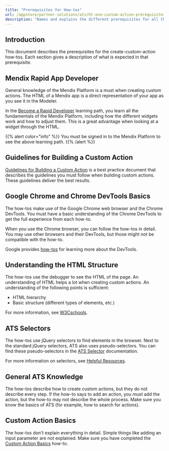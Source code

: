 ```yaml
---
title: "Prerequisites for How-tos"
url: /appstore/partner-solutions/ats/ht-one-custom-action-prerequisites/
description: "Names and explains the different prerequisites for all the how-tos in this category."
---
```


## Introduction

This document describes the prerequisites for the create-custom-action how-tos. Each section gives a description of what is expected in that prerequisite.

## Mendix Rapid App Developer

General knowledge of the Mendix Platform is a must when creating custom actions. The HTML of a Mendix app is a direct representation of your app as you see it in the Modeler. 

In the [Become a Rapid Developer](https://academy.mendix.com/link/path/31/Become-a-Rapid-Developer) learning path, you learn all the fundamentals of the Mendix Platform, including how the different widgets work and how to adjust them. This is a great advantage when looking at a widget through the HTML.

{{% alert color="info" %}}
You must be signed in to the Mendix Platform to see the above learning path.
{{% /alert %}}

## Guidelines for Building a Custom Action

[Guidelines for Building a Custom Action](/appstore/partner-solutions/ats/ht-one-guidelines-custom-action/) is a best practice document that describes the guidelines you must follow when building custom actions. These guidelines deliver the best results.

## Google Chrome and Chrome DevTools Basics

The how-tos make use of the Google Chrome web browser and the Chrome DevTools. You must have a basic understanding of the Chrome DevTools to get the full experience from each how-to.

When you use the Chrome browser, you can follow the how-tos in detail. You may use other browsers and their DevTools, but those might not be compatible with the how-to. 

Google provides [how-tos](https://developers.google.com/web/tools/chrome-devtools/) for learning more about the DevTools.

## Understanding the HTML Structure

The how-tos use the debugger to see the HTML of the page. An understanding of HTML helps a lot when creating custom actions. An understanding of the following points is sufficient:

* HTML hierarchy
* Basic structure (different types of elements, etc.)

For more information, see [W3Cschools](https://www.w3schools.com/html/default.asp).

## ATS Selectors

The how-tos use jQuery selectors to find elements in the browser. Next to the standard jQuery selectors, ATS also uses pseudo-selectors. You can find these pseudo-selectors in the [ATS Selector](/appstore/partner-solutions/ats/rg-one-selectors/) documentation.

For more information on selectors, see [Helpful Resources](/appstore/partner-solutions/ats/ht-one-custom-action-helpful-resources/).

## General ATS Knowledge

The how-tos describe how to create custom actions, but they do not describe every step. If the how-to says to add an action, you must add the action, but the how-to may not describe the whole process. Make sure you know the basics of ATS (for example, how to search for actions).

## Custom Action Basics

The how-tos don't explain everything in detail. Simple things like adding an input parameter are not explained. Make sure you have completed the [Custom Action Basics](/appstore/partner-solutions/ats/ht-one-custom-action-basics/) how-to.

